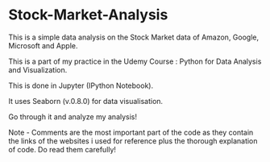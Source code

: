 # Stock-Market-Analysis
This is a simple data analysis on the Stock Market data of  Amazon, Google, Microsoft and Apple.

This is a part of my practice in the Udemy Course : Python for Data Analysis and Visualization.

This is done in Jupyter (IPython Notebook).

It uses Seaborn (v.0.8.0) for data visualisation.

Go through it and analyze my analysis!

Note - Comments are the most important part of the code as they contain the links of the websites i used for reference plus the thorough explanation of code.
Do read them carefully!
